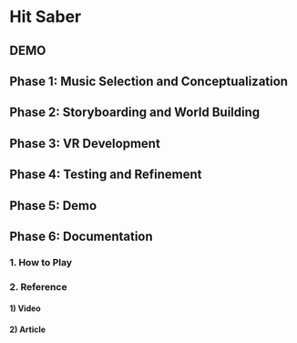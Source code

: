 # Hit Saber

## DEMO

## Phase 1: Music Selection and Conceptualization

<!-- Choose a music track and brainstorm initial concepts for your immersive VR music experience. -->

## Phase 2: Storyboarding and World Building

<!-- Craft storyboards that outline the narrative, seamlessly fusing visual and auditory elements. Begin constructing the VR environment within Unreal Engine. -->

## Phase 3: VR Development

<!-- Continue to Build and fine-tune your VR music experience, emphasizing user interactions and emotional resonance. -->

## Phase 4: Testing and Refinement

<!-- Test the VR project, gather feedback from peers, and apply refinements to ensure optimal audience engagement. -->

## Phase 5: Demo

<!-- Demo your project to the class, give and receive critical feedback to your peers. -->

## Phase 6: Documentation

### 1. How to Play

### 2. Reference

#### 1) Video

#### 2) Article
